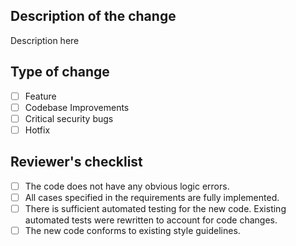 ## Description of the change

Description here

## Type of change

- [ ] Feature
- [ ] Codebase Improvements
- [ ] Critical security bugs
- [ ] Hotfix

## Reviewer's checklist

- [ ] The code does not have any obvious logic errors.
- [ ] All cases specified in the requirements are fully implemented.
- [ ] There is sufficient automated testing for the new code. Existing automated tests were rewritten to account for code changes.
- [ ] The new code conforms to existing style guidelines.
